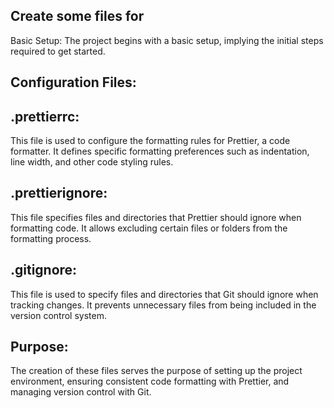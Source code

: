 ## Create some files for

Basic Setup: The project begins with a basic setup, implying the initial steps required to get started.

## Configuration Files:

## .prettierrc:

This file is used to configure the formatting rules for Prettier, a code formatter. It defines specific formatting preferences such as indentation, line width, and other code styling rules.

## .prettierignore:

This file specifies files and directories that Prettier should ignore when formatting code. It allows excluding certain files or folders from the formatting process.

## .gitignore:

This file is used to specify files and directories that Git should ignore when tracking changes. It prevents unnecessary files from being included in the version control system.

## Purpose:

The creation of these files serves the purpose of setting up the project environment, ensuring consistent code formatting with Prettier, and managing version control with Git.
